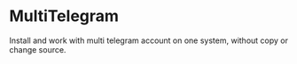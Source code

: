 # MultiTelegram
Install and work with multi telegram account on one system, without copy or change source.
